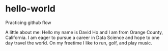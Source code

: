 # hello-world
Practicing github flow

A little about me: 
Hello my name is David Ho and I am from Orange County, California. I am eager to pursue a career in Data Science and hope to one day travel the world. On my freetime I like to run, golf, and play music.  
